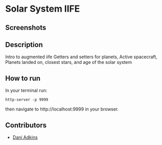 # Solar System IIFE

## Screenshots

## Description

Intro to augmented iife Getters and setters for planets, Active spacecraft, Planets landed on, closest stars, and age of the solar system

## How to run

In your terminal run:

```
http-server -p 9999
```
then navigate to http://localhost:9999 in your browser.

## Contributors
- [Dani Adkins](https://github.com/itsdanirenae)